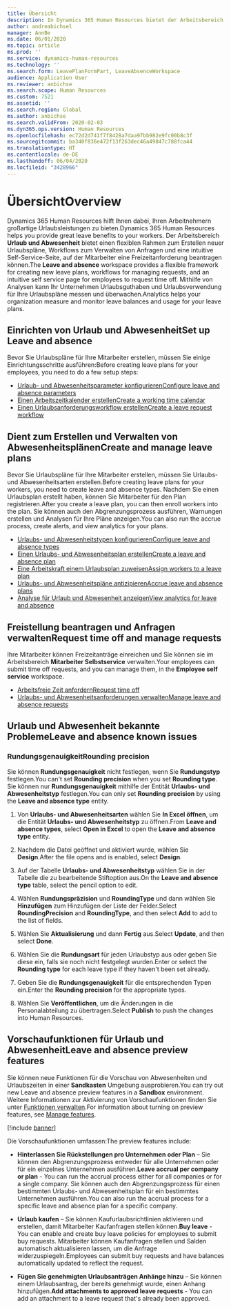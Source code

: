 ```yaml
---
title: Übersicht
description: In Dynamics 365 Human Resources bietet der Arbeitsbereich Urlaub und Abwesenheit einen flexiblen Rahmen zum Erstellen neuer Urlaubspläne, Workflows zum Verwalten von Anfragen und eine intuitive Self-Service-Seite, auf der Mitarbeiter eine Freizeitanforderung beantragen können.
author: andreabichsel
manager: AnnBe
ms.date: 06/01/2020
ms.topic: article
ms.prod: ''
ms.service: dynamics-human-resources
ms.technology: ''
ms.search.form: LeavePlanFormPart, LeaveAbsenceWorkspace
audience: Application User
ms.reviewer: anbichse
ms.search.scope: Human Resources
ms.custom: 7521
ms.assetid: ''
ms.search.region: Global
ms.author: anbichse
ms.search.validFrom: 2020-02-03
ms.dyn365.ops.version: Human Resources
ms.openlocfilehash: ec72d2d741f7f8428a7daa97bb982e9fc00b8c3f
ms.sourcegitcommit: ba340f836e472f13f263dec46a49847c788fca44
ms.translationtype: HT
ms.contentlocale: de-DE
ms.lasthandoff: 06/04/2020
ms.locfileid: "3428966"
---
```

# <a name="overview"></a><span data-ttu-id="ec153-103">Übersicht</span><span class="sxs-lookup"><span data-stu-id="ec153-103">Overview</span></span>

<span data-ttu-id="ec153-104">Dynamics 365 Human Resources hilft Ihnen dabei, Ihren Arbeitnehmern großartige Urlaubsleistungen zu bieten.</span><span class="sxs-lookup"><span data-stu-id="ec153-104">Dynamics 365 Human Resources helps you provide great leave benefits to your workers.</span></span> <span data-ttu-id="ec153-105">Der Arbeitsbereich **Urlaub und Abwesenheit** bietet einen flexiblen Rahmen zum Erstellen neuer Urlaubspläne, Workflows zum Verwalten von Anfragen und eine intuitive Self-Service-Seite, auf der Mitarbeiter eine Freizeitanforderung beantragen können.</span><span class="sxs-lookup"><span data-stu-id="ec153-105">The **Leave and absence** workspace provides a flexible framework for creating new leave plans, workflows for managing requests, and an intuitive self service page for employees to request time off.</span></span> <span data-ttu-id="ec153-106">Mithilfe von Analysen kann Ihr Unternehmen Urlaubsguthaben und Urlaubsverwendung für Ihre Urlaubspläne messen und überwachen.</span><span class="sxs-lookup"><span data-stu-id="ec153-106">Analytics helps your organization measure and monitor leave balances and usage for your leave plans.</span></span>

## <a name="set-up-leave-and-absence"></a><span data-ttu-id="ec153-107">Einrichten von Urlaub und Abwesenheit</span><span class="sxs-lookup"><span data-stu-id="ec153-107">Set up Leave and absence</span></span>

<span data-ttu-id="ec153-108">Bevor Sie Urlaubspläne für Ihre Mitarbeiter erstellen, müssen Sie einige Einrichtungsschritte ausführen:</span><span class="sxs-lookup"><span data-stu-id="ec153-108">Before creating leave plans for your employees, you need to do a few setup steps:</span></span>

- [<span data-ttu-id="ec153-109">Urlaub- und Abwesenheitsparameter konfigurieren</span><span class="sxs-lookup"><span data-stu-id="ec153-109">Configure leave and absence parameters</span></span>](hr-leave-and-absence-parameters.md)
- [<span data-ttu-id="ec153-110">Einen Arbeitszeitkalender erstellen</span><span class="sxs-lookup"><span data-stu-id="ec153-110">Create a working time calendar</span></span>](hr-leave-and-absence-working-time-calendar.md)
- [<span data-ttu-id="ec153-111">Einen Urlaubsanforderungsworkflow erstellen</span><span class="sxs-lookup"><span data-stu-id="ec153-111">Create a leave request workflow</span></span>](hr-leave-and-absence-workflow.md)

## <a name="create-and-manage-leave-plans"></a><span data-ttu-id="ec153-112">Dient zum Erstellen und Verwalten von Abwesenheitsplänen</span><span class="sxs-lookup"><span data-stu-id="ec153-112">Create and manage leave plans</span></span>

<span data-ttu-id="ec153-113">Bevor Sie Urlaubspläne für Ihre Mitarbeiter erstellen, müssen Sie Urlaubs- und Abwesenheitsarten erstellen.</span><span class="sxs-lookup"><span data-stu-id="ec153-113">Before creating leave plans for your workers, you need to create leave and absence types.</span></span> <span data-ttu-id="ec153-114">Nachdem Sie einen Urlaubsplan erstellt haben, können Sie Mitarbeiter für den Plan registrieren.</span><span class="sxs-lookup"><span data-stu-id="ec153-114">After you create a leave plan, you can then enroll workers into the plan.</span></span> <span data-ttu-id="ec153-115">Sie können auch den Abgrenzungsprozess ausführen, Warnungen erstellen und Analysen für Ihre Pläne anzeigen.</span><span class="sxs-lookup"><span data-stu-id="ec153-115">You can also run the accrue process, create alerts, and view analytics for your plans.</span></span>

- [<span data-ttu-id="ec153-116">Urlaubs- und Abwesenheitstypen konfigurieren</span><span class="sxs-lookup"><span data-stu-id="ec153-116">Configure leave and absence types</span></span>](hr-leave-and-absence-types.md)
- [<span data-ttu-id="ec153-117">Einen Urlaubs- und Abwesenheitsplan erstellen</span><span class="sxs-lookup"><span data-stu-id="ec153-117">Create a leave and absence plan</span></span>](hr-leave-and-absence-plans.md)
- [<span data-ttu-id="ec153-118">Eine Arbeitskraft einem Urlaubsplan zuweisen</span><span class="sxs-lookup"><span data-stu-id="ec153-118">Assign workers to a leave plan</span></span>](hr-leave-and-absence-enroll.md)
- [<span data-ttu-id="ec153-119">Urlaubs- und Abwesenheitspläne antizipieren</span><span class="sxs-lookup"><span data-stu-id="ec153-119">Accrue leave and absence plans</span></span>](hr-leave-and-absence-accrue.md)
- [<span data-ttu-id="ec153-120">Analyse für Urlaub und Abwesenheit anzeigen</span><span class="sxs-lookup"><span data-stu-id="ec153-120">View analytics for leave and absence</span></span>](hr-leave-and-absence-analytics.md)

## <a name="request-time-off-and-manage-requests"></a><span data-ttu-id="ec153-121">Freistellung beantragen und Anfragen verwalten</span><span class="sxs-lookup"><span data-stu-id="ec153-121">Request time off and manage requests</span></span>

<span data-ttu-id="ec153-122">Ihre Mitarbeiter können Freizeitanträge einreichen und Sie können sie im Arbeitsbereich **Mitarbeiter Selbstservice** verwalten.</span><span class="sxs-lookup"><span data-stu-id="ec153-122">Your employees can submit time off requests, and you can manage them, in the **Employee self service** workspace.</span></span>

- [<span data-ttu-id="ec153-123">Arbeitsfreie Zeit anfordern</span><span class="sxs-lookup"><span data-stu-id="ec153-123">Request time off</span></span>](hr-employee-self-service-request-time-off.md)
- [<span data-ttu-id="ec153-124">Urlaubs- und Abwesenheitsanforderungen verwalten</span><span class="sxs-lookup"><span data-stu-id="ec153-124">Manage leave and absence requests</span></span>](hr-employee-self-service-manage-requests.md)

## <a name="leave-and-absence-known-issues"></a><span data-ttu-id="ec153-125">Urlaub und Abwesenheit bekannte Probleme</span><span class="sxs-lookup"><span data-stu-id="ec153-125">Leave and absence known issues</span></span>

### <a name="rounding-precision"></a><span data-ttu-id="ec153-126">Rundungsgenauigkeit</span><span class="sxs-lookup"><span data-stu-id="ec153-126">Rounding precision</span></span>

<span data-ttu-id="ec153-127">Sie können **Rundungsgenauigkeit** nicht festlegen, wenn Sie **Rundungstyp** festlegen.</span><span class="sxs-lookup"><span data-stu-id="ec153-127">You can't set **Rounding precision** when you set **Rounding type**.</span></span> <span data-ttu-id="ec153-128">Sie können nur **Rundungsgenauigkeit** mithilfe der Entität **Urlaubs- und Abwesenheitstyp** festlegen.</span><span class="sxs-lookup"><span data-stu-id="ec153-128">You can only set **Rounding precision** by using the **Leave and absence type** entity.</span></span> 

1. <span data-ttu-id="ec153-129">Von **Urlaubs- und Abwesenheitsarten** wählen Sie **In Excel öffnen**, um die Entität **Urlaubs- und Abwesenheitstyp** zu öffnen.</span><span class="sxs-lookup"><span data-stu-id="ec153-129">From **Leave and absence types**, select **Open in Excel** to open the **Leave and absence type** entity.</span></span>

2. <span data-ttu-id="ec153-130">Nachdem die Datei geöffnet und aktiviert wurde, wählen Sie **Design**.</span><span class="sxs-lookup"><span data-stu-id="ec153-130">After the file opens and is enabled, select **Design**.</span></span>

3. <span data-ttu-id="ec153-131">Auf der Tabelle **Urlaubs- und Abwesenheitstyp** wählen Sie in der Tabelle die zu bearbeitende Stiftoption aus.</span><span class="sxs-lookup"><span data-stu-id="ec153-131">On the **Leave and absence type** table, select the pencil option to edit.</span></span>

4. <span data-ttu-id="ec153-132">Wählen **Rundungspräzision** und **RoundingType** und dann wählen Sie **Hinzufügen** zum Hinzufügen der Liste der Felder.</span><span class="sxs-lookup"><span data-stu-id="ec153-132">Select **RoundingPrecision** and **RoundingType**, and then select **Add** to add to the list of fields.</span></span>

5. <span data-ttu-id="ec153-133">Wählen Sie **Aktualisierung** und dann **Fertig** aus.</span><span class="sxs-lookup"><span data-stu-id="ec153-133">Select **Update**, and then select **Done**.</span></span>

6. <span data-ttu-id="ec153-134">Wählen Sie die **Rundungsart** für jeden Urlaubstyp aus oder geben Sie diese ein, falls sie noch nicht festgelegt wurden.</span><span class="sxs-lookup"><span data-stu-id="ec153-134">Enter or select the **Rounding type** for each leave type if they haven't been set already.</span></span> 

7. <span data-ttu-id="ec153-135">Geben Sie die **Rundungsgenauigkeit** für die entsprechenden Typen ein.</span><span class="sxs-lookup"><span data-stu-id="ec153-135">Enter the **Rounding precision** for the appropriate types.</span></span>

8. <span data-ttu-id="ec153-136">Wählen Sie **Veröffentlichen**, um die Änderungen in die Personalabteilung zu übertragen.</span><span class="sxs-lookup"><span data-stu-id="ec153-136">Select **Publish** to push the changes into Human Resources.</span></span>

## <a name="leave-and-absence-preview-features"></a><span data-ttu-id="ec153-137">Vorschaufunktionen für Urlaub und Abwesenheit</span><span class="sxs-lookup"><span data-stu-id="ec153-137">Leave and absence preview features</span></span>

<span data-ttu-id="ec153-138">Sie können neue Funktionen für die Vorschau von Abwesenheiten und Urlaubszeiten in einer **Sandkasten** Umgebung ausprobieren.</span><span class="sxs-lookup"><span data-stu-id="ec153-138">You can try out new Leave and absence preview features in a **Sandbox** environment.</span></span> <span data-ttu-id="ec153-139">Weitere Informationen zur Aktivierung von Vorschaufunktionen finden Sie unter [Funktionen verwalten](hr-admin-manage-features.md).</span><span class="sxs-lookup"><span data-stu-id="ec153-139">For information about turning on preview features, see [Manage features](hr-admin-manage-features.md).</span></span> 

[!include [banner](includes/preview-feature.md)]

<span data-ttu-id="ec153-140">Die Vorschaufunktionen umfassen:</span><span class="sxs-lookup"><span data-stu-id="ec153-140">The preview features include:</span></span>

- <span data-ttu-id="ec153-141">**Hinterlassen Sie Rückstellungen pro Unternehmen oder Plan** – Sie können den Abgrenzungsprozess entweder für alle Unternehmen oder für ein einzelnes Unternehmen ausführen.</span><span class="sxs-lookup"><span data-stu-id="ec153-141">**Leave accrual per company or plan** - You can run the accrual process either for all companies or for a single company.</span></span> <span data-ttu-id="ec153-142">Sie können auch den Abgrenzungsprozess für einen bestimmten Urlaubs- und Abwesenheitsplan für ein bestimmtes Unternehmen ausführen.</span><span class="sxs-lookup"><span data-stu-id="ec153-142">You can also run the accrual process for a specific leave and absence plan for a specific company.</span></span> 

- <span data-ttu-id="ec153-143">**Urlaub kaufen** – Sie können Kaufurlaubsrichtlinien aktivieren und erstellen, damit Mitarbeiter Kaufanfragen stellen können.</span><span class="sxs-lookup"><span data-stu-id="ec153-143">**Buy leave** - You can enable and create buy leave policies for employees to submit buy requests.</span></span> <span data-ttu-id="ec153-144">Mitarbeiter können Kaufanfragen stellen und Salden automatisch aktualisieren lassen, um die Anfrage widerzuspiegeln.</span><span class="sxs-lookup"><span data-stu-id="ec153-144">Employees can submit buy requests and have balances automatically updated to reflect the request.</span></span>  

- <span data-ttu-id="ec153-145">**Fügen Sie genehmigten Urlaubsanträgen Anhänge hinzu** – Sie können einem Urlaubsantrag, der bereits genehmigt wurde, einen Anhang hinzufügen.</span><span class="sxs-lookup"><span data-stu-id="ec153-145">**Add attachments to approved leave requests** - You can add an attachment to a leave request that's already been approved.</span></span> 

